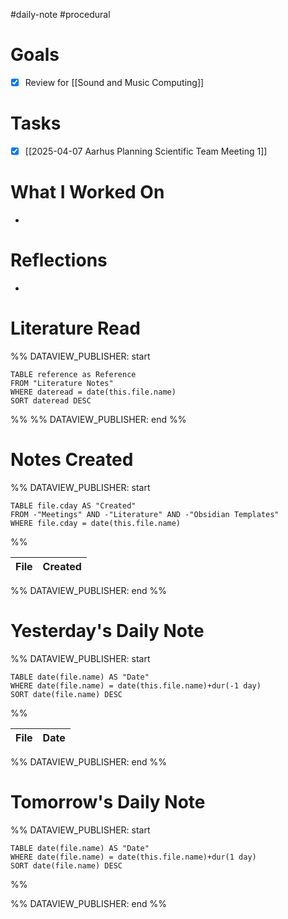 #daily-note #procedural 

# Goals

- [x] Review for [[Sound and Music Computing]]

# Tasks

- [x] [[2025-04-07 Aarhus Planning Scientific Team Meeting 1]]

# What I Worked On

- 

# Reflections

- 

# Literature Read

%% DATAVIEW_PUBLISHER: start
```dataview
TABLE reference as Reference
FROM "Literature Notes"
WHERE dateread = date(this.file.name)
SORT dateread DESC
```
%%
%% DATAVIEW_PUBLISHER: end %%

# Notes Created


%% DATAVIEW_PUBLISHER: start
```dataview
TABLE file.cday AS "Created"
FROM -"Meetings" AND -"Literature" AND -"Obsidian Templates"
WHERE file.cday = date(this.file.name)
```
%%

| File | Created |
| ---- | ------- |

%% DATAVIEW_PUBLISHER: end %%

# Yesterday's Daily Note

%% DATAVIEW_PUBLISHER: start
```dataview
TABLE date(file.name) AS "Date"
WHERE date(file.name) = date(this.file.name)+dur(-1 day)
SORT date(file.name) DESC
```
%%

| File | Date |
| ---- | ---- |

%% DATAVIEW_PUBLISHER: end %%
# Tomorrow's Daily Note

%% DATAVIEW_PUBLISHER: start
```dataview
TABLE date(file.name) AS "Date"
WHERE date(file.name) = date(this.file.name)+dur(1 day)
SORT date(file.name) DESC
```
%%

%% DATAVIEW_PUBLISHER: end %%


